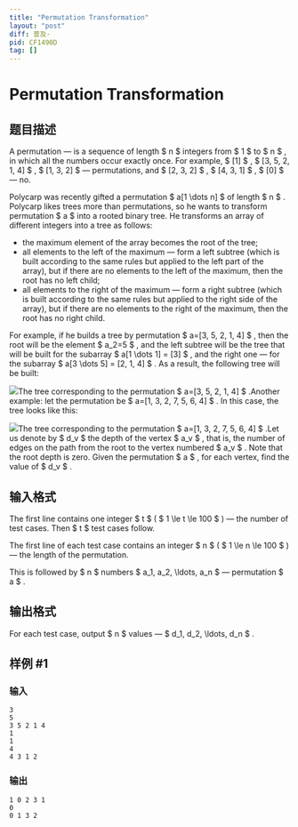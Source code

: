 ```yaml
---
title: "Permutation Transformation"
layout: "post"
diff: 普及-
pid: CF1490D
tag: []
---
```


# Permutation Transformation

## 题目描述

A permutation — is a sequence of length $ n $ integers from $ 1 $ to $ n $ , in which all the numbers occur exactly once. For example, $ [1] $ , $ [3, 5, 2, 1, 4] $ , $ [1, 3, 2] $ — permutations, and $ [2, 3, 2] $ , $ [4, 3, 1] $ , $ [0] $ — no.

Polycarp was recently gifted a permutation $ a[1 \dots n] $ of length $ n $ . Polycarp likes trees more than permutations, so he wants to transform permutation $ a $ into a rooted binary tree. He transforms an array of different integers into a tree as follows:

- the maximum element of the array becomes the root of the tree;
- all elements to the left of the maximum — form a left subtree (which is built according to the same rules but applied to the left part of the array), but if there are no elements to the left of the maximum, then the root has no left child;
- all elements to the right of the maximum — form a right subtree (which is built according to the same rules but applied to the right side of the array), but if there are no elements to the right of the maximum, then the root has no right child.

For example, if he builds a tree by permutation $ a=[3, 5, 2, 1, 4] $ , then the root will be the element $ a_2=5 $ , and the left subtree will be the tree that will be built for the subarray $ a[1 \dots 1] = [3] $ , and the right one — for the subarray $ a[3 \dots 5] = [2, 1, 4] $ . As a result, the following tree will be built:

 ![](https://cdn.luogu.com.cn/upload/vjudge_pic/CF1490D/0aafe2e3bc6081fb6190b15e93678e9e1d0a0393.png)The tree corresponding to the permutation $ a=[3, 5, 2, 1, 4] $ .Another example: let the permutation be $ a=[1, 3, 2, 7, 5, 6, 4] $ . In this case, the tree looks like this:

 ![](https://cdn.luogu.com.cn/upload/vjudge_pic/CF1490D/5e7d3506add8fba00a43e087fca1d5c43d5b6f50.png)The tree corresponding to the permutation $ a=[1, 3, 2, 7, 5, 6, 4] $ .Let us denote by $ d_v $ the depth of the vertex $ a_v $ , that is, the number of edges on the path from the root to the vertex numbered $ a_v $ . Note that the root depth is zero. Given the permutation $ a $ , for each vertex, find the value of $ d_v $ .

## 输入格式

The first line contains one integer $ t $ ( $ 1 \le t \le 100 $ ) — the number of test cases. Then $ t $ test cases follow.

The first line of each test case contains an integer $ n $ ( $ 1 \le n \le 100 $ ) — the length of the permutation.

This is followed by $ n $ numbers $ a_1, a_2, \ldots, a_n $ — permutation $ a $ .

## 输出格式

For each test case, output $ n $ values — $ d_1, d_2, \ldots, d_n $ .

## 样例 #1

### 输入

```
3
5
3 5 2 1 4
1
1
4
4 3 1 2
```

### 输出

```
1 0 2 3 1 
0 
0 1 3 2
```

